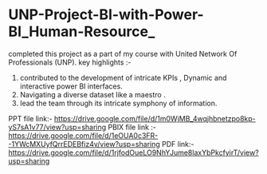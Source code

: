 # UNP-Project-BI-with-Power-BI_Human-Resource_

completed this project as a part of my course with United Network Of Professionals (UNP).
key highlights :-
1. contributed to the development of intricate KPIs , Dynamic and interactive power BI interfaces.
2. Navigating a diverse dataset like a maestro .
3. lead the team through its intricate symphony of information.
   
PPT file link:- https://drive.google.com/file/d/1m0WjMB_4wqjhbnetzpo8kp-yS7sA1v77/view?usp=sharing
PBIX file link :-https://drive.google.com/file/d/1eOUA0c3FR--1YWcMXUyfQrrEDEBfiz4v/view?usp=sharing
PDF link:-https://drive.google.com/file/d/1rjfodOueLO9NhYJume8laxYbPkcfyirT/view?usp=sharing



